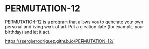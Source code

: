 # PERMUTATION-12
PERMUTATION-12 is a program that allows you to generate your own personal and living work of art. Put a creation date (for example, your birthday) and let it act.

https://ssergiorrodriguez.github.io/PERMUTATION-12/
